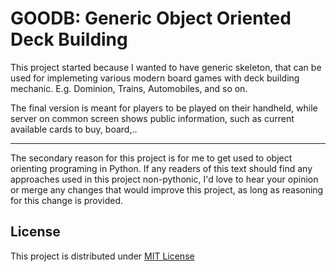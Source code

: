 # GOODB: Generic Object Oriented Deck Building

This project started because I wanted to have generic skeleton, that can be used for implemeting various modern board games with deck building mechanic. E.g. Dominion, Trains, Automobiles, and so on.

The final version is meant for players to be played on their handheld, while server on common screen shows public information, such as current available cards to buy, board,..

---
The secondary reason for this project is for me to get used to object orienting programing in Python. If any readers of this text should find any approaches used in this project non-pythonic, I'd love to hear your opinion or merge any changes that would improve this project, as long as reasoning for this change is provided.


## License
This project is distributed under [MIT License](https://opensource.org/licenses/MIT)